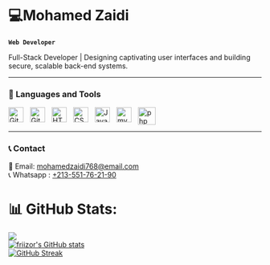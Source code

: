 # 💻Mohamed Zaidi

**`Web Developer`**

Full-Stack Developer | Designing captivating user interfaces and building secure, scalable back-end systems.

---

### 🧰 Languages and Tools

<img align="left" alt="Git" width="30px" style="padding-right:10px;" src="https://cdn.jsdelivr.net/gh/devicons/devicon/icons/git/git-original.svg" />
<img align="left" alt="GitHub" width="30px" style="padding-right:10px;" src="https://cdn.jsdelivr.net/gh/devicons/devicon/icons/github/github-original.svg" />
<img align="left" alt="HTML" width="30px" style="padding-right:10px;" src="https://cdn.jsdelivr.net/gh/devicons/devicon/icons/html5/html5-plain.svg" />
<img align="left" alt="CSS" width="30px" style="padding-right:10px;" src="https://cdn.jsdelivr.net/gh/devicons/devicon/icons/css3/css3-plain.svg" />
<img align="left" alt="JavaScript" width="30px" style="padding-right:10px;" src="https://cdn.jsdelivr.net/gh/devicons/devicon/icons/javascript/javascript-plain.svg" />
<img align="left" alt="mysql" width="30px" style="padding-right:10px;" src="https://cdn.jsdelivr.net/gh/devicons/devicon@latest/icons/mysql/mysql-original-wordmark.svg" />
<img align="left" alt="php" width="35px" style="padding-right:10px; " src="https://cdn.jsdelivr.net/gh/devicons/devicon@latest/icons/php/php-original.svg" />

<br>
<br>

---

### 📞 Contact

📧 Email: [mohamedzaidi768@email.com](mailto:mohamedzaidi768@email.com) <br>
📞 Whatsapp : [+213-551-76-21-90](https://wa.me/qr/CLJWMRP2Y2A5B1)

# 📊 GitHub Stats:
![](https://github-readme-stats.vercel.app/api/top-langs/?username=friizor&theme=highcontrast&hide_border=false&include_all_commits=true&count_private=true&layout=compact&title_color=ffffff)<br>
[![friizor's GitHub stats](https://github-readme-stats.vercel.app/api?username=friizor&theme=highcontrast&height=300&title_color=D7DBDF)](https://github.com/anuraghazra/github-readme-stats)<br>
[![GitHub Streak](https://github-readme-streak-stats.herokuapp.com?user=friizor&theme=highcontrast&card_width=500)](https://git.io/streak-stats)<br>


